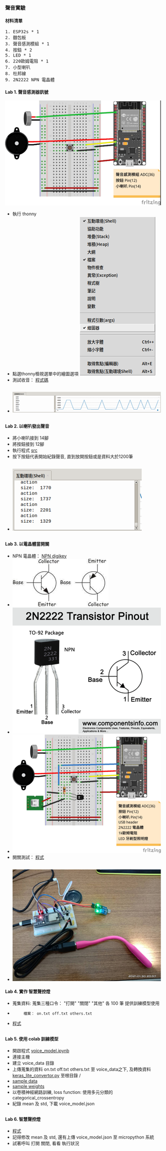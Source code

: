 ### 聲音實驗 
#### 材料清單
<pre>
1. ESP32s * 1
2. 麵包板
3. 聲音感測模組 * 1
4. 按鈕 * 2
5. LED * 1
6. 220歐姆電阻 * 1
7. 小型喇叭
8. 杜邦線
9. 2N2222 NPN 電晶體
</pre>
#### Lab 1. 聲音感測器訊號
![佈線](https://github.com/jumbokh/esp32-class/blob/master/lab-voice/lab-voice_bb.jpg)
* 執行 thonny
* 點選thonny檢視選單中的繪圖選項
![graph](https://github.com/jumbokh/esp32-class/blob/master/lab-voice/thonny-menu.png)
* 測試收音： [程式碼](https://github.com/jumbokh/esp32-class/blob/master/lab-voice/testMIC.py)
##
* ![測試結果](https://github.com/jumbokh/esp32-class/blob/master/lab-voice/mictest.png)
##
#### Lab 2. 以喇叭發出聲音
* 將小喇叭接到 14腳
* 將按鈕接到 12腳
* 執行程式 [src](https://github.com/jumbokh/esp32-class/blob/master/lab-voice/recordplay.py)
* 按下按鈕代表開始紀錄聲音, 直到放開按鈕或是資料大於1200筆
##
* ![測試視窗](https://github.com/jumbokh/esp32-class/blob/master/lab-voice/recordtrest.png)
##
#### Lab 3. 以電晶體當開關
* NPN 電晶體： [NPN digikey](https://www.digikey.tw/zh/articles/transistor-basics)
* ![NPN](https://github.com/jumbokh/esp32-class/blob/master/lab-voice/transistor.jpeg)
* ![2N2222](https://github.com/jumbokh/esp32-class/blob/master/lab-voice/2n2222.gif)
* ![佈線](https://github.com/jumbokh/esp32-class/blob/master/lab-voice/lab-vocalctl_bb.jpg)
* 開關測試： [程式](https://github.com/jumbokh/esp32-class/blob/master/lab-voice/led.py)
##
* ![npn](https://github.com/jumbokh/esp32-class/blob/master/lab-voice/Lab-npn.jpg)
#### Lab 4. 實作 智慧聲控燈
* 蒐集資料: 蒐集三種口令： "打開" "關閉" "其他" 各 100 筆 提供訓練模型使用
*          檔案： on.txt off.txt others.txt
* [程式](https://github.com/jumbokh/esp32-class/blob/master/lab-voice/getvoice.py)
##
#### Lab 5. 使用 colab 訓練模型
* 開啟程式 [voice_model.ipynb](https://github.com/jumbokh/esp32-class/blob/master/lab-voice/voice_model.ipynb)
* 連接主機
* 建立 voice_data 目錄
* 上傳蒐集的資料 on.txt off.txt others.txt 至 voice_data之下,  及轉換資料 [keras_lite_convertor.py](https://github.com/jumbokh/esp32-class/blob/master/lab-voice/keras_lite_convertor.py) 至根目錄 / 
* [sample data](https://github.com/jumbokh/esp32-class/blob/master/lab-voice/voice_data.zip)
* [sample weights](https://github.com/jumbokh/esp32-class/blob/master/lab-voice/voice_model.json)
* 以卷積神經網路訓練, loss function: 使用多元分類的 categorical_crossentropy
* 紀錄 mean 及 std, 下載 voice_model.json
##
#### Lab 6. 智慧聲控燈
* [程式](https://github.com/jumbokh/esp32-class/blob/master/lab-voice/LAB22.py)
* 記得修改 mean 及 std, 還有上傳 voice_model.json 至 micropython 系統
* 試著呼叫 打開 關閉, 看看 執行狀況
##
